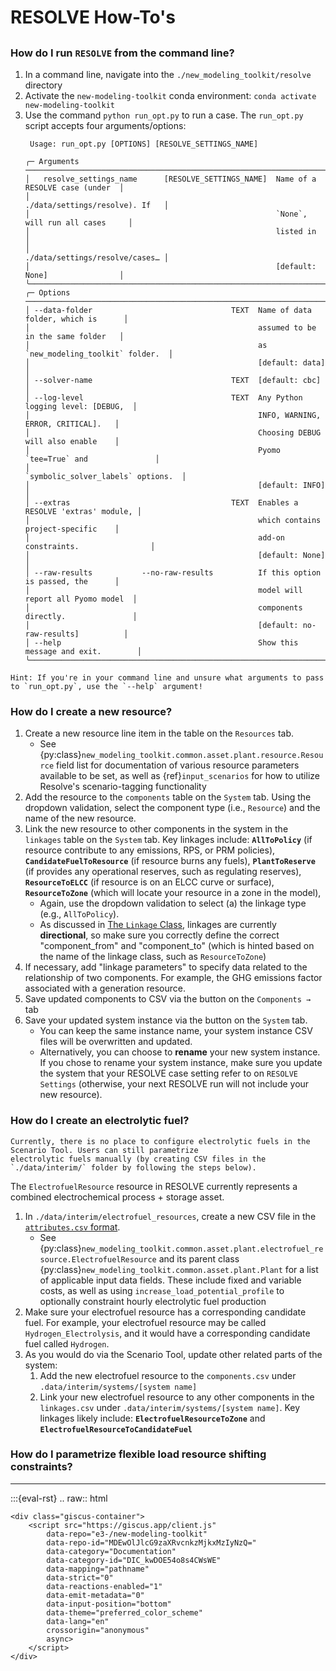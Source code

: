 # RESOLVE How-To's

<!---
The heading below is intentionally left blank because 
I want to skip a heading level (to have smaller font size).
-->
##


### How do I run `RESOLVE` from the command line?

1. In a command line, navigate into the `./new_modeling_toolkit/resolve` directory
2. Activate the `new-modeling-toolkit` conda environment: `conda activate new-modeling-toolkit`
3. Use the command `python run_opt.py` to run a case. The `run_opt.py` script accepts four arguments/options:
    ```
     Usage: run_opt.py [OPTIONS] [RESOLVE_SETTINGS_NAME]                                    

    ╭─ Arguments ──────────────────────────────────────────────────────────────────────────╮
    │   resolve_settings_name      [RESOLVE_SETTINGS_NAME]  Name of a RESOLVE case (under  │
    │                                                       ./data/settings/resolve). If   │
    │                                                       `None`, will run all cases     │
    │                                                       listed in                      │
    │                                                       ./data/settings/resolve/cases… │
    │                                                       [default: None]                │
    ╰──────────────────────────────────────────────────────────────────────────────────────╯
    ╭─ Options ────────────────────────────────────────────────────────────────────────────╮
    │ --data-folder                               TEXT  Name of data folder, which is      │
    │                                                   assumed to be in the same folder   │
    │                                                   as `new_modeling_toolkit` folder.  │
    │                                                   [default: data]                    │
    │ --solver-name                               TEXT  [default: cbc]                     │
    │ --log-level                                 TEXT  Any Python logging level: [DEBUG,  │
    │                                                   INFO, WARNING, ERROR, CRITICAL].   │
    │                                                   Choosing DEBUG will also enable    │
    │                                                   Pyomo `tee=True` and               │
    │                                                   `symbolic_solver_labels` options.  │
    │                                                   [default: INFO]                    │
    │ --extras                                    TEXT  Enables a RESOLVE 'extras' module, │
    │                                                   which contains project-specific    │
    │                                                   add-on constraints.                │
    │                                                   [default: None]                    │
    │ --raw-results           --no-raw-results          If this option is passed, the      │
    │                                                   model will report all Pyomo model  │
    │                                                   components directly.               │
    │                                                   [default: no-raw-results]          │
    │ --help                                            Show this message and exit.        │
    ╰──────────────────────────────────────────────────────────────────────────────────────╯
    ```

```{note}
Hint: If you're in your command line and unsure what arguments to pass to `run_opt.py`, use the `--help` argument!
```

### How do I create a new resource?

1. Create a new resource line item in the table on the `Resources` tab. 
   - See 
   {py:class}`new_modeling_toolkit.common.asset.plant.resource.Resource` field list for documentation of various 
   resource parameters available to be set, as well as {ref}`input_scenarios` for how to utilize Resolve's 
   scenario-tagging functionality
2. Add the resource to the `components` table on the `System` tab. Using the dropdown validation, select 
the component type (i.e., `Resource`) and the name of the new resource. 
3. Link the new resource to other components in the system in the `linkages` table on the `System` tab. Key linkages include: 
**`AllToPolicy`** (if resource contribute to any emissions, RPS, or PRM policies),
**`CandidateFuelToResource`** (if resource burns any fuels),
**`PlantToReserve`** (if provides any operational reserves, such as regulating reserves),
**`ResourceToELCC`** (if resource is on an ELCC curve or surface),
**`ResourceToZone`** (which will locate your resource in a zone in the model),
   - Again, use the dropdown validation to select (a) the linkage type (e.g., `AllToPolicy`).
   - As discussed in [The `Linkage` Class](../core/linkages.md), linkages are currently **directional**, so make sure you 
   correctly define the correct "component_from" and "component_to" (which is hinted based on the name of the linkage 
   class, such as `ResourceToZone`) 
4. If necessary, add "linkage parameters" to specify data related to the relationship 
of two components. For example, the GHG emissions factor associated with a generation resource.
5. Save updated components to CSV via the button on the `Components →` tab
6. Save your updated system instance via the button on the `System` tab. 
   - You can keep the same instance name, your system instance CSV files will be overwritten and updated.
   - Alternatively, you can choose to **rename** your new system instance. If you chose to rename your system instance, 
   make sure you update the system that your RESOLVE case setting refer to on `RESOLVE Settings` 
   (otherwise, your next RESOLVE run will not include your new resource).

### How do I create an electrolytic fuel?

```{warning}
Currently, there is no place to configure electrolytic fuels in the Scenario Tool. Users can still parametrize 
electrolytic fuels manually (by creating CSV files in the `./data/interim/` folder by following the steps below). 
```

The `ElectrofuelResource` resource in RESOLVE currently represents a combined electrochemical process + storage asset. 

1. In `./data/interim/electrofuel_resources`, create a new CSV file in the [`attributes.csv` format](../core/components.md).
   - See {py:class}`new_modeling_toolkit.common.asset.plant.electrofuel_resource.ElectrofuelResource` and its parent 
   class {py:class}`new_modeling_toolkit.common.asset.plant.Plant` for a list of applicable input data fields. These 
   include fixed and variable costs, as well as using `increase_load_potential_profile` to optionally constraint hourly 
   electrolytic fuel production
2. Make sure your electrofuel resource has a corresponding candidate fuel. For example, your electrofuel resource may 
be called `Hydrogen_Electrolysis`, and it would have a corresponding candidate fuel called `Hydrogen`.
3. As you would do via the Scenario Tool, update other related parts of the system:
   1. Add the new electrofuel resource to the `components.csv` under `.data/interim/systems/[system name]`
   2. Link your new electrofuel resource to any other components in the `linkages.csv` under `.data/interim/systems/[system name]`. 
   Key linkages likely include: **`ElectrofuelResourceToZone`** and **`ElectrofuelResourceToCandidateFuel`**

### How do I parametrize flexible load resource shifting constraints?

---

:::{eval-rst}
.. raw:: html

    <div class="giscus-container">
        <script src="https://giscus.app/client.js"
            data-repo="e3-/new-modeling-toolkit"
            data-repo-id="MDEwOlJlcG9zaXRvcnkzMjkxMzIyNzQ="
            data-category="Documentation"
            data-category-id="DIC_kwDOE54o8s4CWsWE"
            data-mapping="pathname"
            data-strict="0"
            data-reactions-enabled="1"
            data-emit-metadata="0"
            data-input-position="bottom"
            data-theme="preferred_color_scheme"
            data-lang="en"
            crossorigin="anonymous"
            async>
        </script>
    </div>

